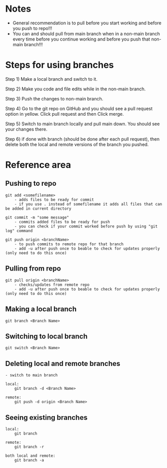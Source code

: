 # Notes

- General recommendation is to pull before you start working and before you push to repo!!!
- You can and should pull from main branch when in a non-main branch every time before you continue working and before you push that non-main branch!!!

# Steps for using branches

Step 1) Make a local branch and switch to it.

Step 2) Make you code and file edits while in the non-main branch.

Step 3) Push the changes to non-main branch.

Step 4) Go to the git repo on GitHub and you should see a pull request option in yellow. Click pull request and then Click merge.

Step 5) Switch to main branch locally and pull main down. You should see your changes there.

Step 6) if done with branch (should be done after each pull request), then delete both the local and remote versions of the branch you pushed.

# Reference area

## Pushing to repo

```
git add <somefilename>
	- adds files to be ready for commit
	- if you use . instead of somefilename it adds all files that can be added in current directory

git commit -m "some message"
	- commits added files to be ready for push
	- you can check if your commit worked before push by using "git log" command

git push origin <branchName>
	- to push commits to remote repo for that branch
	- add -u after push once to beable to check for updates properly (only need to do this once)
```

## Pulling from repo

```
git pull origin <branchName>
	- checks/updates from remote repo
	- add -u after push once to beable to check for updates properly (only need to do this once)
```

## Making a local branch

```
git branch <Branch Name>
```

## Switching to local branch

```
git switch <Branch Name>
```

## Deleting local and remote branches

```
- switch to main branch

local:
	git branch -d <Branch Name>

remote:
	git push -d origin <Branch Name>
```

## Seeing existing branches

```
local:
	git branch

remote:
	git branch -r

both local and remote:
	git branch -a
```
